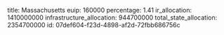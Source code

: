 title: Massachusetts
euip: 160000
percentage: 1.41
ir_allocation: 1410000000
infrastructure_allocation: 944700000
total_state_allocation: 2354700000
id: 07def604-f23d-4898-af2d-72fbb686756c
